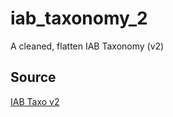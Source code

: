 # iab_taxonomy_2
A cleaned, flatten IAB Taxonomy (v2)

## Source
[IAB Taxo v2](https://github.com/InteractiveAdvertisingBureau/taxonomy)
